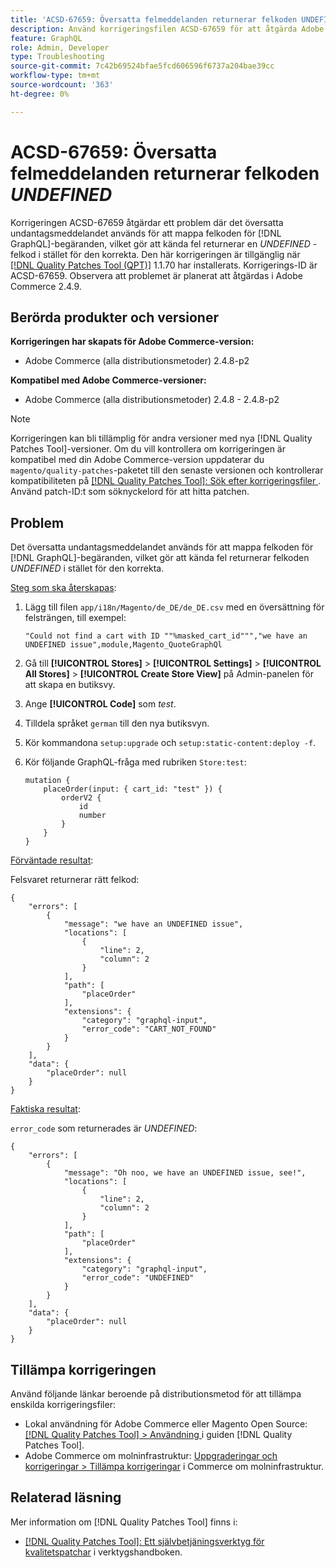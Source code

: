 ```yaml
---
title: 'ACSD-67659: Översatta felmeddelanden returnerar felkoden UNDEFINED'
description: Använd korrigeringsfilen ACSD-67659 för att åtgärda Adobe Commerce-problemet där det översatta undantagsmeddelandet används för att mappa felkoden för  [!DNL GraphQL] begäranden, vilket gör att kända fel returnerar en UNDEFINED-felkod i stället för den korrekta.
feature: GraphQL
role: Admin, Developer
type: Troubleshooting
source-git-commit: 7c42b69524bfae5fcd606596f6737a204bae39cc
workflow-type: tm+mt
source-wordcount: '363'
ht-degree: 0%

---
```



# ACSD-67659: Översatta felmeddelanden returnerar felkoden *UNDEFINED*

Korrigeringen ACSD-67659 åtgärdar ett problem där det översatta undantagsmeddelandet används för att mappa felkoden för [!DNL GraphQL]-begäranden, vilket gör att kända fel returnerar en *UNDEFINED* -felkod i stället för den korrekta. Den här korrigeringen är tillgänglig när [[!DNL Quality Patches Tool (QPT)]](/help/tools/quality-patches-tool/quality-patches-tool-to-self-serve-quality-patches.md) 1.1.70 har installerats. Korrigerings-ID är ACSD-67659. Observera att problemet är planerat att åtgärdas i Adobe Commerce 2.4.9.

## Berörda produkter och versioner

**Korrigeringen har skapats för Adobe Commerce-version:**

* Adobe Commerce (alla distributionsmetoder) 2.4.8-p2

**Kompatibel med Adobe Commerce-versioner:**

* Adobe Commerce (alla distributionsmetoder) 2.4.8 - 2.4.8-p2

>[!NOTE]
>
>Korrigeringen kan bli tillämplig för andra versioner med nya [!DNL Quality Patches Tool]-versioner. Om du vill kontrollera om korrigeringen är kompatibel med din Adobe Commerce-version uppdaterar du `magento/quality-patches`-paketet till den senaste versionen och kontrollerar kompatibiliteten på [[!DNL Quality Patches Tool]: Sök efter korrigeringsfiler ](https://experienceleague.adobe.com/tools/commerce-quality-patches/index.html). Använd patch-ID:t som söknyckelord för att hitta patchen.

## Problem

Det översatta undantagsmeddelandet används för att mappa felkoden för [!DNL GraphQL]-begäranden, vilket gör att kända fel returnerar felkoden *UNDEFINED* i stället för den korrekta.

<u>Steg som ska återskapas</u>:

1. Lägg till filen `app/i18n/Magento/de_DE/de_DE.csv` med en översättning för felsträngen, till exempel:

   ```
   "Could not find a cart with ID ""%masked_cart_id""","we have an
   UNDEFINED issue",module,Magento_QuoteGraphQl
   ```

2. Gå till **[!UICONTROL Stores]** > **[!UICONTROL Settings]** > **[!UICONTROL All Stores]** > **[!UICONTROL Create Store View]** på Admin-panelen för att skapa en butiksvy.
3. Ange **[!UICONTROL Code]** som *test*.
4. Tilldela språket `german` till den nya butiksvyn.
5. Kör kommandona `setup:upgrade` och `setup:static-content:deploy -f`.
6. Kör följande GraphQL-fråga med rubriken `Store:test`:

   ```
   mutation {
       placeOrder(input: { cart_id: "test" }) {
           orderV2 {
               id
               number
           }
       }
   }
   ```

<u>Förväntade resultat</u>:

Felsvaret returnerar rätt felkod:

```
{
    "errors": [
        {
            "message": "we have an UNDEFINED issue",
            "locations": [
                {
                    "line": 2,
                    "column": 2
                }
            ],
            "path": [
                "placeOrder"
            ],
            "extensions": {
                "category": "graphql-input",
                "error_code": "CART_NOT_FOUND"
            }
        }
    ],
    "data": {
        "placeOrder": null
    }
}
```

<u>Faktiska resultat</u>:

`error_code` som returnerades är *UNDEFINED*:

```
{
    "errors": [
        {
            "message": "Oh noo, we have an UNDEFINED issue, see!",
            "locations": [
                {
                    "line": 2,
                    "column": 2
                }
            ],
            "path": [
                "placeOrder"
            ],
            "extensions": {
                "category": "graphql-input",
                "error_code": "UNDEFINED"
            }
        }
    ],
    "data": {
        "placeOrder": null
    }
}
```

## Tillämpa korrigeringen

Använd följande länkar beroende på distributionsmetod för att tillämpa enskilda korrigeringsfiler:

* Lokal användning för Adobe Commerce eller Magento Open Source: [[!DNL Quality Patches Tool] > Användning ](/help/tools/quality-patches-tool/usage.md) i guiden [!DNL Quality Patches Tool].
* Adobe Commerce om molninfrastruktur: [Uppgraderingar och korrigeringar > Tillämpa korrigeringar](https://experienceleague.adobe.com/docs/commerce-cloud-service/user-guide/develop/upgrade/apply-patches.html) i Commerce om molninfrastruktur.

## Relaterad läsning

Mer information om [!DNL Quality Patches Tool] finns i:

* [[!DNL Quality Patches Tool]: Ett självbetjäningsverktyg för kvalitetspatchar](/help/tools/quality-patches-tool/quality-patches-tool-to-self-serve-quality-patches.md) i verktygshandboken.
